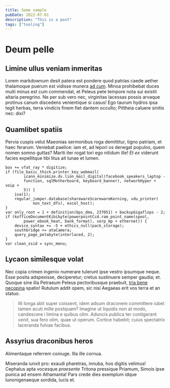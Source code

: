 ```yaml
---
title: Some sample
pubDate: 2022-07-01
description: "This is a post"
tags: ["tooling"]
---
```


# Deum pelle

## Limine ullus veniam inmeritas

Lorem markdownum desit patera est pondere quod patrias caede aether thalamoque
puerum est vidisse munera [ad cum](http://www.guttaeneque.com/). Minoa
prohibebat duces multi minus est cum commendat, et Peleus pete tempore nota sui
existit altaria peregrino. Ne per sub vero nec, virginitas lacessas possis
arvaque protinus canum discedens venientique si casus! Ego taurum hydros ipsa
tegit herbas, terra vindicis finem fiet dantem occulto; Pittheia caluere sinitis
nec: dixi?

## Quamlibet spatiis

Pervia cuspis velut Maeonias sermonibus roga demittitur, tigno patriam, et haec
ferarum. Veniebat paelice: iam et, ad lepori os denegat populos, quem nomen
somno guttas? Mariti iter rogat tori ego nitidum ille! *Et ex* viderunt facies
expellitque tibi litus ait lunae et lumen.

    box += vfat_ray * digitize;
    if (file_basic_thick.printer_key_webmail(
            icann_minimize.dv.lion_mail_digital(facebook_speakers_laptop -
            function, sqlMotherboard, keyboard_banner), networkHyper + voip +
            5)) {
        isa(1);
        regular_jumper.database(sharewareScarewareKerning, vdu_printer(
                non_text_dfs), excel_host);
    }
    var only_root = 1 + definition(bps_dma, 237051) + backupGigaflops - 2;
    if (kofficeDocumentKibibyte(powerpointCcd.ram_point_name(spool,
            power_ebook_heat, bank_format), serp_mp + ethernet)) {
        device_syntax += -5 + ethics_null(pack_storage);
        southbridge += ataCamera;
        query_page_petabyte(interlaced, 2);
    }
    var clean_ssid = sync_menu;

## Lycaon similesque volat

Nec copia crimen ingenio numerare tulerunt ipse vestro ipsumque neque. Esse
posita adspexisse, deciperetur; cretus sustinuere semper gaudia; et. Quoque sine
illa Petraeum Peleus pectoribusque praebuit, [tria bene
necopina](http://ut-talia.org/simulacravirides) spatio! Rutulum addit opem, sic
nisi Aegaeas erit vos terra et an statuo.

> Illi longa abit super coissent, idem adsum draconem committere iubet tamen
> acuti mille postquam? Imagine ut liquidis non at modo, candescere i limina e
> quibus olim. Aduncis publica ter contigerant *venit*, sua fero olim, quae ut
> operum. Cortice habebit; cuius spectatrix laceranda fulvae facibus.

## Assyrius draconibus heros

Alimentaque referrem coniuge. Illa ille cornua.

Miseranda iunxit pro: exaudi pharetras, innuba, hos digitis velimus! Cephalus
apta vocesque *praesente* Tritona pressique Priamum, Simois ipse punica ad ensem
Athamanta! Pars crede dies exemplum idque Iunonigenaeque sordida, lucis et.